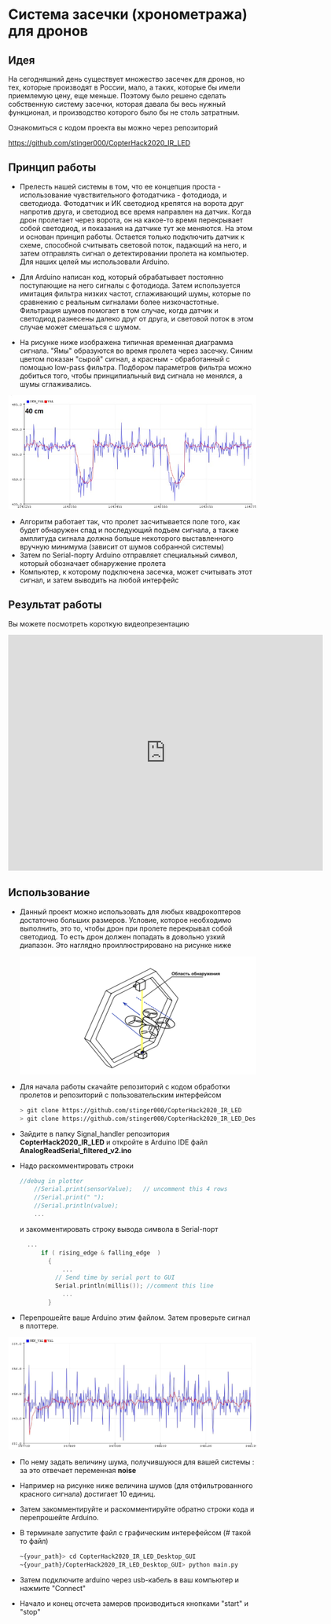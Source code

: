 # Система засечки (хронометража) для дронов

## Идея

На сегодняшний день существует множество засечек для дронов, но тех, которые производят в России, мало, а таких, которые бы имели приемлемую цену, еще меньше. Поэтому было решено сделать собственную систему засечки, которая давала бы весь нужный функционал, и производство которого было бы не столь затратным.

Ознакомиться с кодом проекта вы можно через репозиторий

https://github.com/stinger000/CopterHack2020_IR_LED

## Принцип работы

- Прелесть нашей системы в том, что ее концепция проста - использование чувствительного фотодатчика - фотодиода, и светодиода. Фотодатчик и ИК светодиод крепятся на ворота друг напротив друга, и светодиод все время направлен на датчик. Когда дрон пролетает через ворота, он на какое-то время перекрывает собой светодиод, и показания на датчике тут же меняются. На этом и основан принцип работы. Остается только подключить датчик к схеме, способной считывать световой поток, падающий на него, и затем отправлять сигнал о детектировании пролета на компьютер. Для наших целей мы использовали Arduino.

- Для Arduino написан код, который обрабатывает постоянно поступающие на него сигналы с фотодиода. Затем используется имитация фильтра низких частот, сглаживающий шумы, которые по сравнению с реальным сигналами более низкочастотные. Фильтрация шумов помогает в том случае, когда датчик и светодиод разнесены далеко друг от друга, и световой поток в этом случае может смешаться с шумом.

- На рисунке ниже изображена типичная временная диаграмма сигнала. "Ямы" образуются во время пролета через засечку. Синим цветом показан "сырой" сигнал, а красным - обработанный с помощью low-pass фильтра. Подбором параметров фильтра можно добиться того, чтобы принципиальный вид сигнала не менялся, а шумы сглаживались.

![diagram example](../assets/race_timing_sys_copterhack/diagram.jpg)

- Алгоритм работает так, что пролет засчитывается поле того, как будет обнаружен спад и последующий подъем сигнала, а также амплитуда сигнала должна больше некоторого выставленного вручную минимума (зависит от шумов собранной системы)
- Затем по Serial-порту Arduino отправляет специальный символ, который обозначает обнаружение пролета
- Компьютер, к которому подключена засечка, может считывать этот сигнал, и затем выводить на любой интерфейс

## Результат работы

Вы можете посмотреть короткую видеопрезентацию

<iframe width="640" height="480"src="https://www.youtube.com/embed/MEJdM9arz5c" frameborder="0" ; autoplay; encrypted-media; gyroscope; picture-in-picture"> </iframe>

## Использование

- Данный проект можно использовать для любых квадрокоптеров достаточно больших размеров. Условие, которое необходимо выполнить, это то, чтобы дрон при пролете перекрывал собой светодиод. То есть дрон должен попадать в довольно узкий диапазон. Это наглядно проиллюстрировано на рисунке ниже

  ![system work](../assets/race_timing_sys_copterhack/system_work.png)

- Для начала работы скачайте репозиторий с кодом обработки пролетов и репозиторий с пользовательским интерфейсом

  ``` bash
  > git clone https://github.com/stinger000/CopterHack2020_IR_LED
  > git clone https://github.com/stinger000/CopterHack2020_IR_LED_Desktop_GUI
  ```

- Зайдите в папку Signal_handler репозитория **CopterHack2020_IR_LED** и откройте в Arduino IDE файл **AnalogReadSerial_filtered_v2.ino** 

- Надо раскомментировать  строки

  ```c++
  //debug in plotter
      //Serial.print(sensorValue);   // uncomment this 4 rows
      //Serial.print(" ");
      //Serial.println(value);
      ...
  ```

  и закомментировать строку вывода символа в Serial-порт

  ``` c++
  	...
  		if ( rising_edge & falling_edge  )
          {
              ...
  			// Send time by serial port to GUI
          	Serial.println(millis()); //comment this line
              ...
          }
  ```

- Перепрошейте ваше Arduino этим файлом. Затем проверьте сигнал в плоттере.

![set noise](../assets/race_timing_sys_copterhack/set_noise.jpg)

- По нему задать величину шума, получившуюся для вашей системы : за это отвечает переменная **noise**

- Например на рисунке ниже величина шумов (для отфильтрованного красного сигнала) достигает 10 единиц.

- Затем закомментируйте и раскомментируйте обратно строки кода и перепрошейте Arduino.

- В терминале запустите файл с графическим интерефейсом  (# такой то файл) 

  ``` bash
  ~{your_path}> cd CopterHack2020_IR_LED_Desktop_GUI
  ~{your_path}/CopterHack2020_IR_LED_Desktop_GUI> python main.py
  ```

- Затем подключите arduino через usb-кабель в ваш компьютер и нажмите "Connect"

- Начало и конец отсчета замеров производиться кнопками "start" и "stop"

